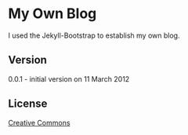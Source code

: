 # My Own Blog

I used the Jekyll-Bootstrap to establish my own blog.

## Version

0.0.1 - initial version on 11 March 2012

## License

[Creative Commons](http://creativecommons.org/licenses/by-nc-sa/3.0/)
